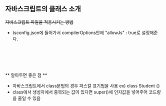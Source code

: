 ## 자바스크립트의 클래스 소개

~~자바스크립트 파일을 적용시키는 방법~~

-   tsconfig.json에 들어가서 compilerOptions안에 "allowJs" : true로 설정해준다.

</br>
</br>
</br>
</br>

** 알아두면 좋은 점 **

-   자바스크립트에서 class문법의 경우 파스칼 표기법을 사용 ex) class Student {}
-   class에서 생성자에서 중복되는 값이 있다면 super()에 인자값을 넣어주어 코드량을 줄일 수 있음
